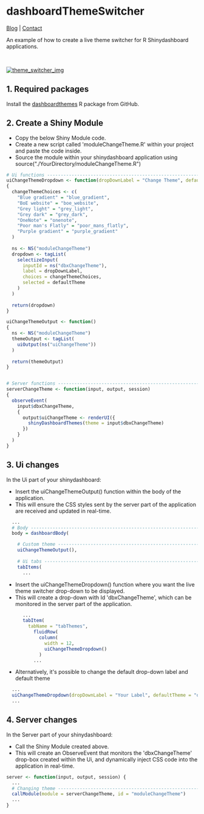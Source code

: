 # dashboardThemeSwitcher

<a href="https://nik01010.wordpress.com/" target="_blank">Blog</a> | <a href="https://nik01010.wordpress.com/contact/" target="_blank">Contact</a>
<br>

An example of how to create a live theme switcher for R Shinydashboard applications.

<br>

<a href="http://oi66.tinypic.com/2rcwdx5.jpg" target="_blank"><img src="http://oi66.tinypic.com/2rcwdx5.jpg" alt="theme_switcher_img" border="0"></a>


## 1. Required packages
Install the [dashboardthemes](https://github.com/nik01010/dashboardthemes) R package from GitHub.


## 2. Create a Shiny Module
- Copy the below Shiny Module code.
- Create a new script called 'moduleChangeTheme.R' within your project and paste the code inside.
- Source the module within your shinydashboard application using source("./YourDirectory/moduleChangeTheme.R")
```R
# Ui functions ------------------------------------------------------------
uiChangeThemeDropdown <- function(dropDownLabel = "Change Theme", defaultTheme = "grey_light")
{
  changeThemeChoices <- c(
    "Blue gradient" = "blue_gradient",
    "BoE website" = "boe_website",
    "Grey light" = "grey_light",
    "Grey dark" = "grey_dark",
    "OneNote" = "onenote",
    "Poor man's Flatly" = "poor_mans_flatly",
    "Purple gradient" = "purple_gradient"
  )
  
  ns <- NS("moduleChangeTheme")
  dropdown <- tagList(
    selectizeInput(
      inputId = ns("dbxChangeTheme"),
      label = dropDownLabel,
      choices = changeThemeChoices,
      selected = defaultTheme
    )
  )
  
  return(dropdown)
}

uiChangeThemeOutput <- function()
{
  ns <- NS("moduleChangeTheme")
  themeOutput <- tagList(
    uiOutput(ns("uiChangeTheme"))
  )
  
  return(themeOutput)
}


# Server functions --------------------------------------------------------
serverChangeTheme <- function(input, output, session)
{
  observeEvent(
    input$dbxChangeTheme, 
    {
      output$uiChangeTheme <- renderUI({
        shinyDashboardThemes(theme = input$dbxChangeTheme)
      })
    }
  )
}
```


## 3. Ui changes
In the Ui part of your shinydashboard:
- Insert the uiChangeThemeOutput() function within the body of the application.
- This will ensure the CSS styles sent by the server part of the application are received and updated in real-time.
```R
  ...
  # Body --------------------------------------------------------------------
  body = dashboardBody(

    # Custom theme ------------------------------------------------------------
    uiChangeThemeOutput(),
    
    # Ui tabs -----------------------------------------------------------------
    tabItems(
      ...
```
- Insert the uiChangeThemeDropdown() function where you want the live theme switcher drop-down to be displayed.
- This will create a drop-down with Id 'dbxChangeTheme', which can be monitored in the server part of the application.
```R
      ...
      tabItem(
        tabName = "tabThemes",
          fluidRow(
            column(
              width = 12,
              uiChangeThemeDropdown()
            )
          ...
```
- Alternatively, it's possible to change the default drop-down label and default theme 
```R
  ...
  uiChangeThemeDropdown(dropDownLabel = "Your Label", defaultTheme = "onenote")
  ...
```


## 4. Server changes
In the Server part of your shinydashboard:
- Call the Shiny Module created above.
- This will create an ObserveEvent that monitors the 'dbxChangeTheme' drop-box created within the Ui, and dynamically inject CSS code into the application in real-time.
```R
server <- function(input, output, session) {
  ...
  # Changing theme ----------------------------------------------------------
  callModule(module = serverChangeTheme, id = "moduleChangeTheme")
  ...
}
```
